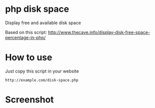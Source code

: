 # php disk space
Display free and available disk space

Based on this script: http://www.thecave.info/display-disk-free-space-percentage-in-php/

# How to use

Just copy this script in your website

	http://example.com/disk-space.php


# Screenshot